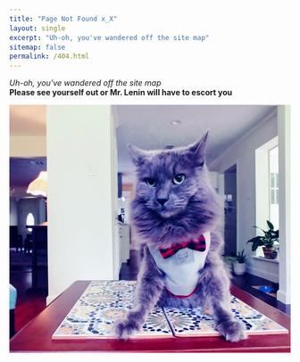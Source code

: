 ```yaml
---
title: "Page Not Found x_X"
layout: single
excerpt: "Uh-oh, you've wandered off the site map"
sitemap: false
permalink: /404.html
---
```

<!-- # Page Not Found :( # -->

_Uh-oh, you've wandered off the site map_
<br>
**Please see yourself out or Mr. Lenin will have to escort you**

<!-- <img src="/images/lenin.jpg" alt="Lenin, my cat"/> -->
![Lenin, my misanthropic cat](/images/lenin.jpg)

<script type="text/javascript">
  var GOOG_FIXURL_LANG = 'en';
  var GOOG_FIXURL_SITE = '{{ site.url }}'
< /script>
<script type="text/javascript"
  src="//linkhelp.clients.google.com/tbproxy/lh/wm/fixurl.js">
< /script>